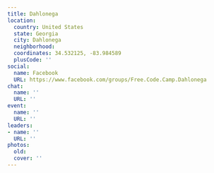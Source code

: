 ```yaml
---
title: Dahlonega
location:
  country: United States
  state: Georgia
  city: Dahlonega
  neighborhood: 
  coordinates: 34.532125, -83.984589
  plusCode: ''
social:
  name: Facebook
  URL: https://www.facebook.com/groups/Free.Code.Camp.Dahlonega
chat:
  name: ''
  URL: ''
event:
  name: ''
  URL: ''
leaders:
- name: ''
  URL: ''
photos:
  old: 
  cover: ''
---
```

